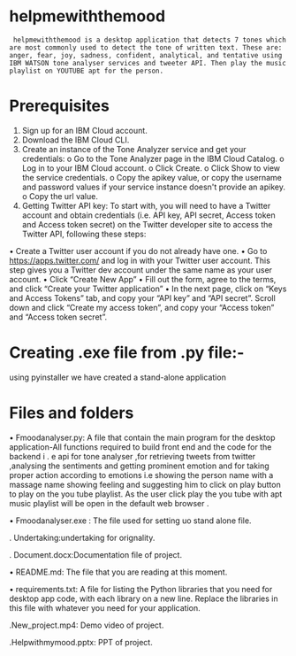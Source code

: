 # helpmewiththemood
     helpmewiththemood is a desktop application that detects 7 tones which are most commonly used to detect the tone of written text. These are: anger, fear, joy, sadness, confident, analytical, and tentative using IBM WATSON tone analyser services and tweeter API. Then play the music playlist on YOUTUBE apt for the person.

# Prerequisites
1.	Sign up for an IBM Cloud account.
2.	Download the IBM Cloud CLI.
3.	Create an instance of the Tone Analyzer service and get your credentials:
o	Go to the Tone Analyzer page in the IBM Cloud Catalog.
o	Log in to your IBM Cloud account.
o	Click Create.
o	Click Show to view the service credentials.
o	Copy the apikey value, or copy the username and password values if your service instance doesn't provide an apikey.
o	Copy the url value.
4.	Getting Twitter API key:
        To start with, you will need to have a Twitter account and obtain credentials (i.e. API key, API secret, Access token and Access token secret) on the Twitter developer site to access the Twitter API, following these steps:

•	Create a Twitter user account if you do not already have one.
•	Go to https://apps.twitter.com/ and log in with your Twitter user account. This step gives you a Twitter dev account under the same name as your user account.
•	Click “Create New App” 
•	Fill out the form, agree to the terms, and click “Create your Twitter application”
•	In the next page, click on “Keys and Access Tokens” tab, and copy your “API key” and “API secret”. Scroll down and click “Create my access token”, and copy your “Access token” and “Access token secret”.

# Creating .exe file from .py file:-

using pyinstaller we have created a stand-alone application

# Files and folders

•	Fmoodanalyser.py: 
            A file that contain the main program for the desktop application-All functions required to build front end and the code for the backend i . e api for tone analyser ,for retrieving tweets from twitter ,analysing the sentiments and getting prominent  emotion and for taking proper action according to emotions i.e showing the person name with a massage name showing feeling and suggesting him to click on play button to play on the you tube playlist. As the user click play the you tube with apt music playlist will be open in the default web browser .   

• Fmoodanalyser.exe	: The file used for setting uo stand alone file.

.    Undertaking:undertaking for orignality.

.    Document.docx:Documentation file of project.

•	README.md: The file that you are reading at this moment.

•	requirements.txt: A file for listing the Python libraries that you need for desktop app code, with each library on a new line. Replace the libraries in this file with whatever you need for your application. 

.New_project.mp4: Demo video of project.

.Helpwithmymood.pptx: PPT of project.

